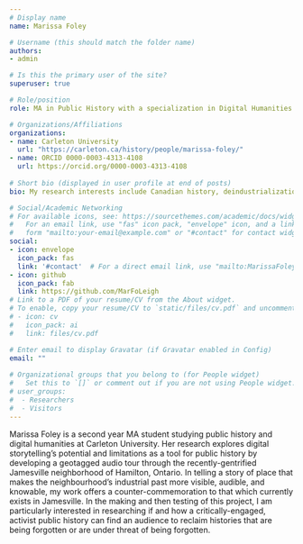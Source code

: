 ```yaml
---
# Display name
name: Marissa Foley

# Username (this should match the folder name)
authors:
- admin

# Is this the primary user of the site?
superuser: true

# Role/position
role: MA in Public History with a specialization in Digital Humanities

# Organizations/Affiliations
organizations:
- name: Carleton University
  url: "https://carleton.ca/history/people/marissa-foley/"
- name: ORCID 0000-0003-4313-4108
  url: https://orcid.org/0000-0003-4313-4108
  
# Short bio (displayed in user profile at end of posts)
bio: My research interests include Canadian history, deindustrialization and gentrification, digital humanities, memory, space and place, and public history. 

# Social/Academic Networking
# For available icons, see: https://sourcethemes.com/academic/docs/widgets/#icons
#   For an email link, use "fas" icon pack, "envelope" icon, and a link in the
#   form "mailto:your-email@example.com" or "#contact" for contact widget.
social:
- icon: envelope
  icon_pack: fas
  link: '#contact'  # For a direct email link, use "mailto:MarissaFoley@cmail.carleton.ca".
- icon: github
  icon_pack: fab
  link: https://github.com/MarFoLeigh
# Link to a PDF of your resume/CV from the About widget.
# To enable, copy your resume/CV to `static/files/cv.pdf` and uncomment the lines below.  
# - icon: cv
#   icon_pack: ai
#   link: files/cv.pdf

# Enter email to display Gravatar (if Gravatar enabled in Config)
email: ""
  
# Organizational groups that you belong to (for People widget)
#   Set this to `[]` or comment out if you are not using People widget.  
# user_groups:
#  - Researchers
#  - Visitors
---
```


Marissa Foley is a second year MA student studying public history and digital humanities at Carleton University. Her research explores digital storytelling’s potential and limitations as a tool for public history by developing a geotagged audio tour through the recently-gentrified Jamesville neighborhood of Hamilton, Ontario. In telling a story of place that makes the neighbourhood’s industrial past more visible, audible, and knowable, my work offers a counter-commemoration to that which currently exists in Jamesville. In the making and then testing of this project, I am particularly interested in researching if and how a critically-engaged, activist public history can find an audience to reclaim histories that are being forgotten or are under threat of being forgotten.  
